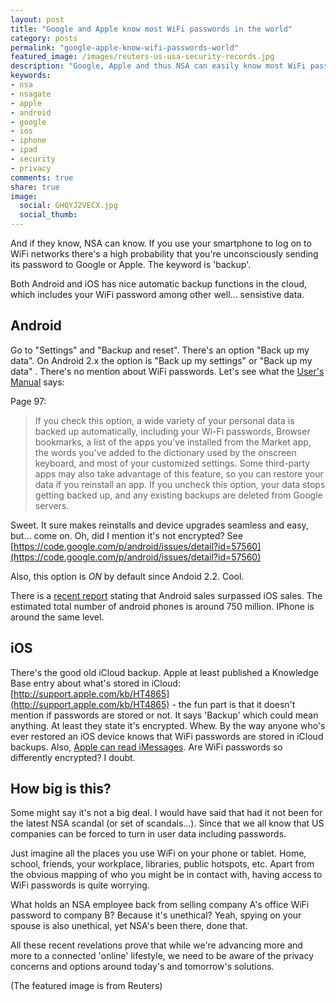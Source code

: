```yaml
---
layout: post
title: "Google and Apple know most WiFi passwords in the world"
category: posts
permalink: "google-apple-know-wifi-passwords-world"
featured_image: /images/reuters-us-usa-security-records.jpg
description: "Google, Apple and thus NSA can easily know most WiFi passwords in the world."
keywords:
- nsa
- nsagate
- apple
- android
- google
- ios
- iphone
- ipad
- security
- privacy
comments: true
share: true
image:
  social: GHQYJ2VECX.jpg
  social_thumb: 
---
```

And if they know, NSA can know. If you use your smartphone to log on to WiFi networks there's a high probability that you're unconsciously sending its password to Google or Apple. The keyword is 'backup'.


Both Android and iOS has nice automatic backup functions in the cloud, which includes your WiFi password among other well... sensistive data.

## Android

Go to "Settings" and "Backup and reset". There's an option "Back up my data". On Android 2.x the option is  "Back up my settings" or "Back up my data" . There's no mention about WiFi passwords. Let's see what the [User's Manual](http://static.googleusercontent.com/external_content/untrusted_dlcp/www.google.com/en/us/help/hc/pdfs/mobile/AndroidUsersGuide-40-en.pdf) says:

Page 97:

> If you check this option, a wide variety of your personal data is backed up automatically, including your Wi-Fi passwords, Browser bookmarks, a list of the apps you've installed from the Market app, the words you've added to the dictionary used by the onscreen keyboard, and most of your customized settings. Some third-party apps may also take advantage of this feature, so you can restore your data if you reinstall an app. If you uncheck this option, your data stops getting backed up, and any existing backups are deleted from Google servers.

Sweet. It sure makes reinstalls and device upgrades seamless and easy, but... come on. Oh, did I mention it's not encrypted? See [https://code.google.com/p/android/issues/detail?id=57560](https://code.google.com/p/android/issues/detail?id=57560)

Also, this option is *ON* by default since Andoid 2.2. Cool.

There is a [recent report](http://www.cbsnews.com/8301-505124_162-57597453/android-extends-market-share-lead-over-iphone/) stating that Android sales surpassed iOS sales. The estimated total number of android phones is around 750 million. IPhone is around the same level.

## iOS

There's the good old iCloud backup. Apple at least published a Knowledge Base entry about what's stored in iCloud: [http://support.apple.com/kb/HT4865](http://support.apple.com/kb/HT4865) - the fun part is that it doesn't mention if passwords are stored or not. It says 'Backup' which could mean anything. At least they state it's encrypted. Whew. By the way anyone who's ever restored an iOS device knows that WiFi passwords are stored in iCloud backups. Also, [Apple can read iMessages](http://blog.cryptographyengineering.com/2013/06/can-apple-read-your-imessages.html). Are WiFi passwords so differently encrypted? I doubt.

## How big is this?

Some might say it's not a big deal. I would have said that had it not been for the latest NSA scandal (or set of scandals...). Since that we all know that US companies can be forced to turn in user data including passwords.

Just imagine all the places you use WiFi on your phone or tablet. Home, school, friends, your workplace, libraries, public hotspots, etc. Apart from the obvious mapping of who you might be in contact with, having access to WiFi passwords is quite worrying.

What holds an NSA employee back from selling company A's office WiFi password to company B? Because it's unethical? Yeah, spying on your spouse is also unethical, yet NSA's been there, done that.

All these recent revelations prove that while we're advancing more and more to a connected 'online' lifestyle, we need to be aware of the privacy concerns and options around today's and tomorrow's solutions.

 

(The featured image is from Reuters)
